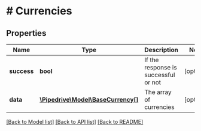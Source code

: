 # # Currencies

## Properties

Name | Type | Description | Notes
------------ | ------------- | ------------- | -------------
**success** | **bool** | If the response is successful or not | [optional]
**data** | [**\Pipedrive\Model\BaseCurrency[]**](BaseCurrency.md) | The array of currencies | [optional]

[[Back to Model list]](../../README.md#models) [[Back to API list]](../../README.md#endpoints) [[Back to README]](../../README.md)
